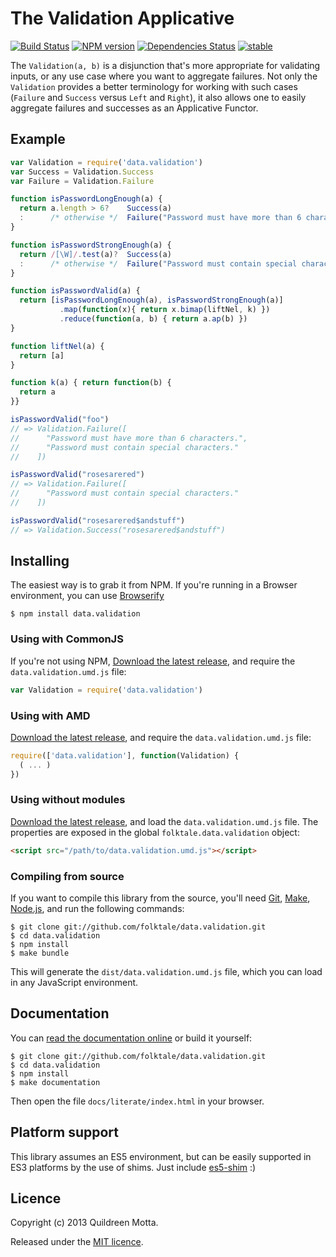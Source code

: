 The Validation Applicative
==========================

[![Build Status](https://secure.travis-ci.org/folktale/data.validation.png?branch=master)](https://travis-ci.org/folktale/data.validation)
[![NPM version](https://badge.fury.io/js/data.validation.png)](http://badge.fury.io/js/data.validation)
[![Dependencies Status](https://david-dm.org/folktale/data.validation.png)](https://david-dm.org/folktale/data.validation)
[![stable](http://hughsk.github.io/stability-badges/dist/stable.svg)](http://github.com/hughsk/stability-badges)

The `Validation(a, b)` is a disjunction that's more appropriate for validating
inputs, or any use case where you want to aggregate failures. Not only the
`Validation` provides a better terminology for working with such cases
(`Failure` and `Success` versus `Left` and `Right`), it also allows one to
easily aggregate failures and successes as an Applicative Functor.


## Example

```js
var Validation = require('data.validation')
var Success = Validation.Success
var Failure = Validation.Failure

function isPasswordLongEnough(a) {
  return a.length > 6?    Success(a)
  :      /* otherwise */  Failure("Password must have more than 6 characters")
}

function isPasswordStrongEnough(a) {
  return /[\W]/.test(a)?  Success(a)
  :      /* otherwise */  Failure("Password must contain special characters")
}

function isPasswordValid(a) {
  return [isPasswordLongEnough(a), isPasswordStrongEnough(a)]
           .map(function(x){ return x.bimap(liftNel, k) })
           .reduce(function(a, b) { return a.ap(b) })
}

function liftNel(a) {
  return [a]
}

function k(a) { return function(b) {
  return a
}}

isPasswordValid("foo")
// => Validation.Failure([
//      "Password must have more than 6 characters.",
//      "Password must contain special characters."
//    ])

isPasswordValid("rosesarered")
// => Validation.Failure([
//      "Password must contain special characters."
//    ])

isPasswordValid("rosesarered$andstuff")
// => Validation.Success("rosesarered$andstuff")
```


## Installing

The easiest way is to grab it from NPM. If you're running in a Browser
environment, you can use [Browserify][]

    $ npm install data.validation


### Using with CommonJS

If you're not using NPM, [Download the latest release][release], and require
the `data.validation.umd.js` file:

```js
var Validation = require('data.validation')
```


### Using with AMD

[Download the latest release][release], and require the `data.validation.umd.js`
file:

```js
require(['data.validation'], function(Validation) {
  ( ... )
})
```


### Using without modules

[Download the latest release][release], and load the `data.validation.umd.js`
file. The properties are exposed in the global `folktale.data.validation` object:

```html
<script src="/path/to/data.validation.umd.js"></script>
```


### Compiling from source

If you want to compile this library from the source, you'll need [Git][],
[Make][], [Node.js][], and run the following commands:

    $ git clone git://github.com/folktale/data.validation.git
    $ cd data.validation
    $ npm install
    $ make bundle
    
This will generate the `dist/data.validation.umd.js` file, which you can load in
any JavaScript environment.

    
## Documentation

You can [read the documentation online][docs] or build it yourself:

    $ git clone git://github.com/folktale/data.validation.git
    $ cd data.validation
    $ npm install
    $ make documentation

Then open the file `docs/literate/index.html` in your browser.


## Platform support

This library assumes an ES5 environment, but can be easily supported in ES3
platforms by the use of shims. Just include [es5-shim][] :)


## Licence

Copyright (c) 2013 Quildreen Motta.

Released under the [MIT licence](https://github.com/folktale/data.validation/blob/master/LICENCE).

<!-- links -->
[Fantasy Land]: https://github.com/fantasyland/fantasy-land
[Browserify]: http://browserify.org/
[Git]: http://git-scm.com/
[Make]: http://www.gnu.org/software/make/
[Node.js]: http://nodejs.org/
[es5-shim]: https://github.com/kriskowal/es5-shim
[docs]: http://folktale.github.io/data.validation
<!-- [release: https://github.com/folktale/data.validation/releases/download/v$VERSION/data.validation-$VERSION.tar.gz] -->
[release]: https://github.com/folktale/data.validation/releases/download/v1.0.0/data.validation-1.0.0.tar.gz
<!-- [/release] -->

